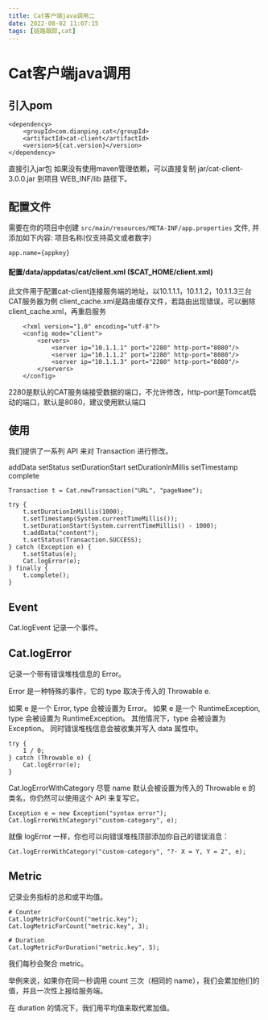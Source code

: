 ```yaml
---
title: Cat客户端java调用二
date: 2022-08-02 11:07:15
tags: [链路跟踪,cat]
---
```

# Cat客户端java调用

## 引入pom
```
<dependency>
    <groupId>com.dianping.cat</groupId>
    <artifactId>cat-client</artifactId>
    <version>${cat.version}</version>
</dependency>
```
直接引入jar包
如果没有使用maven管理依赖，可以直接复制 jar/cat-client-3.0.0.jar 到项目 WEB_INF/lib 路径下。

## 配置文件
<!--more-->
需要在你的项目中创建 `src/main/resources/META-INF/app.properties` 文件, 并添加如下内容:
项目名称(仅支持英文或者数字)
```
app.name={appkey}
```
####  配置/data/appdatas/cat/client.xml ($CAT_HOME/client.xml)
此文件用于配置cat-client连接服务端的地址，以10.1.1.1，10.1.1.2，10.1.1.3三台CAT服务器为例
client_cache.xml是路由缓存文件，若路由出现错误，可以删除client_cache.xml，再重启服务
```
    <?xml version="1.0" encoding="utf-8"?>
    <config mode="client">
        <servers>
            <server ip="10.1.1.1" port="2280" http-port="8080"/>
            <server ip="10.1.1.2" port="2280" http-port="8080"/>
            <server ip="10.1.1.3" port="2280" http-port="8080"/>
        </servers>
    </config>
```

2280是默认的CAT服务端接受数据的端口，不允许修改，http-port是Tomcat启动的端口，默认是8080，建议使用默认端口

## 使用
我们提供了一系列 API 来对 Transaction 进行修改。

addData
setStatus
setDurationStart
setDurationInMillis
setTimestamp
complete
```
Transaction t = Cat.newTransaction("URL", "pageName");

try {
    t.setDurationInMillis(1000);
    t.setTimestamp(System.currentTimeMillis());
    t.setDurationStart(System.currentTimeMillis() - 1000);
    t.addData("content");
    t.setStatus(Transaction.SUCCESS);
} catch (Exception e) {
    t.setStatus(e);
    Cat.logError(e);
} finally {
    t.complete();
}
```


##  Event
Cat.logEvent
记录一个事件。

## Cat.logError
记录一个带有错误堆栈信息的 Error。

Error 是一种特殊的事件，它的 type 取决于传入的 Throwable e.

如果 e 是一个 Error, type 会被设置为 Error。
如果 e 是一个 RuntimeException, type 会被设置为 RuntimeException。
其他情况下，type 会被设置为 Exception。
同时错误堆栈信息会被收集并写入 data 属性中。

```
try {
    1 / 0;
} catch (Throwable e) {
    Cat.logError(e);
}
```
Cat.logErrorWithCategory
尽管 name 默认会被设置为传入的 Throwable e 的类名，你仍然可以使用这个 API 来复写它。
```
Exception e = new Exception("syntax error");
Cat.logErrorWithCategory("custom-category", e);
```
就像 logError 一样，你也可以向错误堆栈顶部添加你自己的错误消息：
```
Cat.logErrorWithCategory("custom-category", "?- X = Y, Y = 2", e);
```

## Metric
记录业务指标的总和或平均值。
```
# Counter
Cat.logMetricForCount("metric.key");
Cat.logMetricForCount("metric.key", 3);

# Duration
Cat.logMetricForDuration("metric.key", 5);
```
我们每秒会聚合 metric。

举例来说，如果你在同一秒调用 count 三次（相同的 name），我们会累加他们的值，并且一次性上报给服务端。

在 duration 的情况下，我们用平均值来取代累加值。